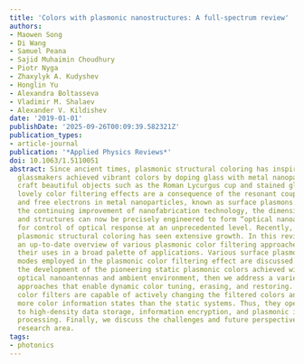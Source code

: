 ```yaml
---
title: 'Colors with plasmonic nanostructures: A full-spectrum review'
authors:
- Maowen Song
- Di Wang
- Samuel Peana
- Sajid Muhaimin Choudhury
- Piotr Nyga
- Zhaxylyk A. Kudyshev
- Honglin Yu
- Alexandra Boltasseva
- Vladimir M. Shalaev
- Alexander V. Kildishev
date: '2019-01-01'
publishDate: '2025-09-26T00:09:39.582321Z'
publication_types:
- article-journal
publication: '*Applied Physics Reviews*'
doi: 10.1063/1.5110051
abstract: Since ancient times, plasmonic structural coloring has inspired humanity;
  glassmakers achieved vibrant colors by doping glass with metal nanoparticles to
  craft beautiful objects such as the Roman Lycurgus cup and stained glass. These
  lovely color filtering effects are a consequence of the resonant coupling of light
  and free electrons in metal nanoparticles, known as surface plasmons. Thanks to
  the continuing improvement of nanofabrication technology, the dimensions of nanoparticles
  and structures can now be precisely engineered to form “optical nanoantennas,” allowing
  for control of optical response at an unprecedented level. Recently, the field of
  plasmonic structural coloring has seen extensive growth. In this review, we provide
  an up-to-date overview of various plasmonic color filtering approaches and highlight
  their uses in a broad palette of applications. Various surface plasmon resonance
  modes employed in the plasmonic color filtering effect are discussed. We first review
  the development of the pioneering static plasmonic colors achieved with invariant
  optical nanoantennas and ambient environment, then we address a variety of emerging
  approaches that enable dynamic color tuning, erasing, and restoring. These dynamic
  color filters are capable of actively changing the filtered colors and carrying
  more color information states than the static systems. Thus, they open an avenue
  to high-density data storage, information encryption, and plasmonic information
  processing. Finally, we discuss the challenges and future perspectives in this exciting
  research area.
tags:
- photonics
---
```

